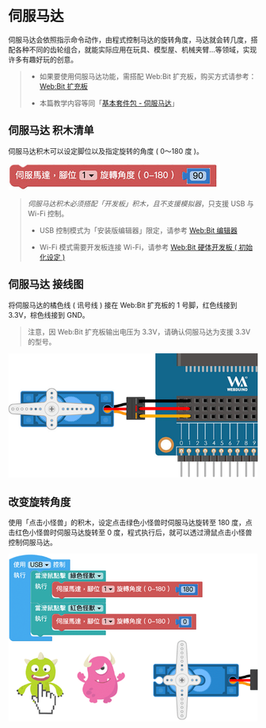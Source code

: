 # 伺服马达

伺服马达会依照指示命令动作，由程式控制马达的旋转角度，马达就会转几度，搭配各种不同的齿轮组合，就能实际应用在玩具、模型屋、机械夹臂...等领域，实现许多有趣好玩的创意。

> - 如果要使用伺服马达功能，需搭配 Web:Bit 扩充板，购买方式请参考：[Web:Bit 扩充板](https://store.webduino.io/products/webbit-extension-board?utm_source=webbit&utm_medium=article#_blank)
>
> - 本篇教学内容等同「[基本套件包 - 伺服马达](../extension-basic-package/servo.html)」

## 伺服马达 积木清单

伺服马达积木可以设定脚位以及指定旋转的角度 ( 0～180 度 )。

![Web:Bit 伺服马达](../../../../media/zh-cn/education/extension-full-package/servo-01.jpg)

> *伺服马达积木必须搭配「开发板」积木，且不支援模拟器*，只支援 USB 与 Wi-Fi 控制。
>
> - USB 控制模式为「安装版编辑器」限定，请参考 [Web:Bit 编辑器](../index.html#software)
>
> - Wi-Fi 模式需要开发板连接 Wi-Fi，请参考 [Web:Bit 硬体开发板 ( 初始化设定 )](../info/setup.html)

## 伺服马达 接线图

将伺服马达的橘色线 ( 讯号线 ) 接在 Web:Bit 扩充板的 1 号脚，红色线接到 3.3V，棕色线接到 GND。

> 注意，因 Web:Bit 扩充板输出电压为 3.3V，请确认伺服马达为支援 3.3V 的型号。

![Web:Bit 伺服马达](../../../../media/zh-cn/education/extension-full-package/servo-02.jpg)

## 改变旋转角度

使用「点击小怪兽」的积木，设定点击绿色小怪兽时伺服马达旋转至 180 度，点击红色小怪兽时伺服马达旋转至 0 度，程式执行后，就可以透过滑鼠点击小怪兽控制伺服马达。

![Web:Bit 伺服马达](../../../../media/zh-cn/education/extension-full-package/servo-03.gif)




